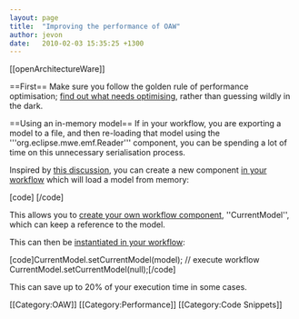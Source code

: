 ```yaml
---
layout: page
title:  "Improving the performance of OAW"
author: jevon
date:   2010-02-03 15:35:25 +1300
---
```


[[openArchitectureWare]]

==First==
Make sure you follow the golden rule of performance optimisation; <a href="http://journals.jevon.org/users/jevon-phd/entry/19796">find out what needs optimising</a>, rather than guessing wildly in the dark.

==Using an in-memory model==
If in your workflow, you are exporting a model to a file, and then re-loading that model using the '''org.eclipse.mwe.emf.Reader''' component, you can be spending a lot of time on this unnecessary serialisation process.

Inspired by <a href="http://www.openarchitectureware.org/article.php/How_to_use_oAW_with_a_JavaBeans_based_MM">this discussion</a>, you can create a new component <a href="http://code.google.com/p/iaml/source/browse/trunk/org.openiaml.model.codegen.php/src/workflow/runtime-memory.oaw?spec=svn1435&r=1435">in your workflow</a> which will load a model from memory:

[code]<component class="org.openiaml.model.codegen.php.CurrentModel">
  <modelSlot value="model" />
</component>[/code]

This allows you to <a href="http://code.google.com/p/iaml/source/browse/trunk/org.openiaml.model.codegen.php/src/org/openiaml/model/codegen/php/CurrentModel.java?spec=svn1435&r=1435">create your own workflow component</a>, ''CurrentModel'', which can keep a reference to the model.

This can then be <a href="http://code.google.com/p/iaml/source/browse/trunk/org.openiaml.model.codegen.php/src/org/openiaml/model/codegen/php/OawCodeGenerator.java?spec=svn1435&r=1435#327">instantiated in your workflow</a>:

[code]CurrentModel.setCurrentModel(model);
// execute workflow
CurrentModel.setCurrentModel(null);[/code]

This can save up to 20% of your execution time in some cases.

[[Category:OAW]]
[[Category:Performance]]
[[Category:Code Snippets]]